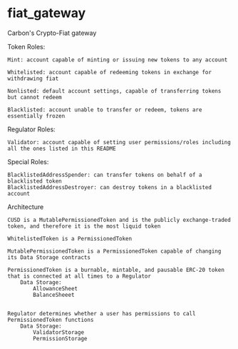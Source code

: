 # fiat_gateway
Carbon's Crypto-Fiat gateway


Token Roles:

	Mint: account capable of minting or issuing new tokens to any account

	Whitelisted: account capable of redeeming tokens in exchange for withdrawing fiat

	Nonlisted: default account settings, capable of transferring tokens but cannot redeem

	Blacklisted: account unable to transfer or redeem, tokens are essentially frozen

Regulator Roles: 

	Validator: account capable of setting user permissions/roles including all the ones listed in this README

Special Roles:

	BlacklistedAddressSpender: can transfer tokens on behalf of a blacklisted token
	BlacklistedAddressDestroyer: can destroy tokens in a blacklisted account

Architecture

	CUSD is a MutablePermissionedToken and is the publicly exchange-traded token, and therefore it is the most liquid token
	
	WhitelistedToken is a PermissionedToken

	MutablePermissionedToken is a PermissionedToken capable of changing its Data Storage contracts

	PermissionedToken is a burnable, mintable, and pausable ERC-20 token that is connected at all times to a Regulator
		Data Storage:
			AllowanceSheet
			BalanceSheeet


	Regulator determines whether a user has permissions to call PermissionedToken functions
		Data Storage:
			ValidatorStorage
			PermissionStorage

